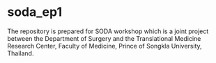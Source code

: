 # soda_ep1
The repository is prepared for SODA workshop which is a joint project between the Department of Surgery and the Translational Medicine Research Center, Faculty of Medicine, Prince of Songkla University, Thailand. 
